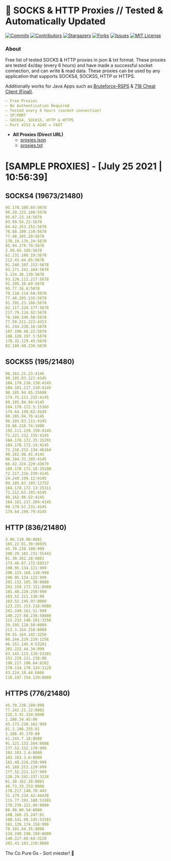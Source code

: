 <!-- MARKDOWN LINKS & IMAGES -->
<!-- https://www.markdownguide.org/basic-syntax/#reference-style-links -->
[contributors-shield]: https://img.shields.io/github/contributors/KaiBurton/free-proxies-autoupdated?style=for-the-badge
[contributors-url]: https://github.com/KaiBurton/free-proxies-autoupdated/graphs/contributors
[forks-shield]: https://img.shields.io/github/forks/KaiBurton/free-proxies-autoupdated?style=for-the-badge
[forks-url]: https://github.com/KaiBurton/free-proxies-autoupdated/network/members
[stars-shield]: https://img.shields.io/github/stars/KaiBurton/free-proxies-autoupdated?style=for-the-badge
[stars-url]: https://github.com/KaiBurton/free-proxies-autoupdated/stargazers
[issues-shield]: https://img.shields.io/github/issues/KaiBurton/free-proxies-autoupdated?style=for-the-badge
[issues-url]: https://github.com/KaiBurton/free-proxies-autoupdated/issues
[license-shield]: https://img.shields.io/github/license/KaiBurton/free-proxies-autoupdated?style=for-the-badge
[license-url]: https://github.com/KaiBurton/free-proxies-autoupdated/blob/main/LICENSE
[commit-shield]: https://img.shields.io/github/last-commit/KaiBurton/free-proxies-autoupdated?style=for-the-badge
[commit-url]: https://github.com/KaiBurton/free-proxies-autoupdated/commits/main

# 🎁 SOCKS & HTTP Proxies // Tested & Automatically Updated

[![Commits][commit-shield]][commit-url]
[![Contributors][contributors-shield]][contributors-url]
[![Stargazers][stars-shield]][stars-url]
[![Forks][forks-shield]][forks-url]
[![Issues][issues-shield]][issues-url]
[![MIT License][license-shield]][license-url]

### About
Free list of tested SOCKS & HTTP proxies in json & txt format. These proxies are tested 4x/day (every 6 hours) and have made a successful socket connection, and can write & read data. These proxies can be used by any application that supports SOCKS4, SOCKS5, HTTP or HTTPS.

Additionally works for Java Apps such as [Bruteforce-RSPS](https://github.com/KaiBurton/Bruteforce-RSPS) & [718 Cheat Client (Final)](https://github.com/KaiBurton/718-Cheat-Client-Final). 

```yaml
— Free Proxies
— No Authentication Required
— Tested every 6 hours (socket connection)
— IP:PORT
— SOCKS4, SOCKS5, HTTP & HTTPS
— Port 4153 & 4145 = FAST
```

- **All Proxies (Direct URL)**
  - [proxies.json](https://raw.githubusercontent.com/KaiBurton/free-proxies-autoupdated/main/proxies.json)
  - [proxies.txt](https://raw.githubusercontent.com/KaiBurton/free-proxies-autoupdated/main/proxies.txt)

# [SAMPLE PROXIES] - [July 25 2021 | 10:56:39]

## SOCKS4 (19673/21480)
```yaml
95.178.108.65:5678
89.29.122.100:5678
95.67.23.14:5678
93.99.54.22:5678
84.42.253.252:5678
78.88.189.110:5678
77.48.205.20:5678
178.19.176.24:5678
85.94.179.70:5678
2.56.65.165:5678
62.231.108.19:5678
212.43.44.85:5678
91.240.107.152:5678
93.171.241.164:5678
5.134.36.130:5678
93.126.112.227:5678
91.105.30.69:5678
95.77.16.8:5678
79.110.114.68:5678
77.48.205.135:5678
91.191.23.186:5678
82.117.228.177:5678
217.79.124.92:5678
78.108.246.50:5678
77.50.211.222:4153
91.244.238.16:5678
187.190.48.22:5678
188.120.197.5:5678
178.32.129.45:5678
82.180.40.236:5678
```

## SOCKS5 (195/21480)
```yaml
98.162.25.23:4145
98.185.83.121:4145
184.179.216.130:4145
184.181.217.210:4145
98.185.94.65:15608
174.75.211.222:4145
98.185.94.94:4145
184.178.172.5:15303
174.64.199.82:4145
98.185.94.76:4145
98.185.83.111:4145
20.86.216.74:1080
192.111.129.150:4145
72.221.232.155:4145
184.178.172.25:15291
184.178.172.14:4145
72.210.252.134:46164
98.162.96.41:4145
98.184.33.205:4145
66.42.224.229:41679
184.178.172.18:15280
72.217.216.239:4145
24.249.199.12:4145
98.185.83.105:12752
184.178.172.13:15311
72.212.63.101:4145
98.162.96.52:4145
184.181.217.204:4145
98.170.57.231:4145
174.64.199.79:4145
```

## HTTP (836/21480)
```yaml
3.96.119.90:8081
165.22.81.30:36935
45.70.238.180:999
200.29.102.231:55443
81.30.162.28:8081
173.46.67.172:58517
190.95.134.121:999
200.125.168.130:999
190.95.134.122:999
201.132.105.30:8080
203.150.172.151:8080
181.48.220.250:999
103.52.211.130:80
103.52.145.97:8080
123.231.153.218:8080
201.249.161.51:999
140.227.68.230:58888
121.232.148.101:3256
39.105.128.50:8080
212.3.154.210:8080
59.55.164.142:3256
80.244.229.229:1256
46.151.145.4:53281
201.222.44.34:999
83.143.115.129:53281
152.228.211.238:86
190.217.100.64:8182
178.134.178.134:3128
43.224.10.44:6666
116.197.154.129:8080
```

## HTTPS (776/21480)
```yaml
45.70.238.180:999
77.242.21.12:8082
122.3.41.154:8090
1.186.34.45:80
45.173.230.161:999
81.3.186.255:81
1.186.45.170:80
41.243.7.18:8080
91.121.132.164:8888
177.53.152.170:999
103.103.2.6:8080
103.103.3.6:8080
181.48.220.250:999
45.189.253.129:999
177.52.221.117:999
120.29.242.237:3128
81.30.162.28:8081
46.73.33.253:8080
178.217.140.70:443
31.179.224.42:44438
115.77.191.180:53281
170.239.222.84:8080
80.90.80.54:8080
188.168.25.247:81
180.141.90.145:53281
181.129.174.158:999
78.101.64.35:8080
124.240.198.194:8080
140.227.60.64:3128
202.43.183.210:8080
```



Thx Co Pure Gs - Sort miester! 💟